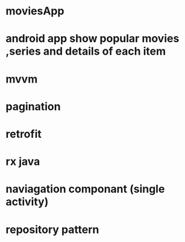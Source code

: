 # moviesApp
# android app show popular movies ,series and details of each item 
# mvvm
# pagination 
# retrofit 
# rx java 
# naviagation componant (single activity) 
# repository pattern 
